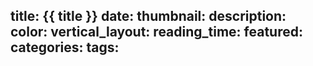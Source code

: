title: {{ title }}
date:
thumbnail:
description:
color:
vertical_layout:
reading_time:
featured:
categories:
tags:
---
